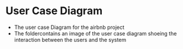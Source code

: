 # User Case Diagram 

- The user case Diagram for the airbnb project
- The foldercontains an image of the user case diagram shoeing the interaction between the users and the system
